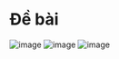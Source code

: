 # Đề bài
![image](https://github.com/VanHoang110802/Competitive_Programming/assets/108053955/17d96f20-3dea-4fb7-9100-3dd94c8e1011)
![image](https://github.com/VanHoang110802/Competitive_Programming/assets/108053955/ddf59db0-8428-49b6-b222-6798ad20ba1a)
![image](https://github.com/VanHoang110802/Competitive_Programming/assets/108053955/43da6b24-0578-44d4-af27-082797c8dff4)
